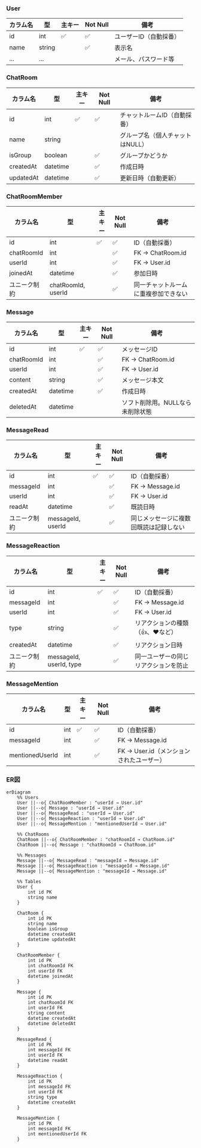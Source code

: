 ### User

| カラム名 | 型     | 主キー | Not Null | 備考                   |
| -------- | ------ | ------ | -------- | ---------------------- |
| id       | int    | ✅     | ✅       | ユーザーID（自動採番） |
| name     | string |        | ✅       | 表示名                 |
| ...      | ...    |        |          | メール、パスワード等   |

### ChatRoom

| カラム名  | 型       | 主キー | Not Null | 備考                             |
| --------- | -------- | ------ | -------- | -------------------------------- |
| id        | int      | ✅     | ✅       | チャットルームID（自動採番）     |
| name      | string   |        |          | グループ名（個人チャットはNULL） |
| isGroup   | boolean  |        | ✅       | グループかどうか                 |
| createdAt | datetime |        | ✅       | 作成日時                         |
| updatedAt | datetime |        | ✅       | 更新日時（自動更新）             |

### ChatRoomMember

| カラム名     | 型                 | 主キー | Not Null | 備考                                 |
| ------------ | ------------------ | ------ | -------- | ------------------------------------ |
| id           | int                | ✅     | ✅       | ID（自動採番）                       |
| chatRoomId   | int                |        | ✅       | FK → ChatRoom.id                     |
| userId       | int                |        | ✅       | FK → User.id                         |
| joinedAt     | datetime           |        | ✅       | 参加日時                             |
| ユニーク制約 | chatRoomId, userId |        | ✅       | 同一チャットルームに重複参加できない |

### Message

| カラム名   | 型       | 主キー | Not Null | 備考                             |
| ---------- | -------- | ------ | -------- | -------------------------------- |
| id         | int      | ✅     | ✅       | メッセージID                     |
| chatRoomId | int      |        | ✅       | FK → ChatRoom.id                 |
| userId     | int      |        | ✅       | FK → User.id                     |
| content    | string   |        | ✅       | メッセージ本文                   |
| createdAt  | datetime |        | ✅       | 作成日時                         |
| deletedAt  | datetime |        |          | ソフト削除用。NULLなら未削除状態 |

### MessageRead

| カラム名     | 型                | 主キー | Not Null | 備考                                   |
| ------------ | ----------------- | ------ | -------- | -------------------------------------- |
| id           | int               | ✅     | ✅       | ID（自動採番）                         |
| messageId    | int               |        | ✅       | FK → Message.id                        |
| userId       | int               |        | ✅       | FK → User.id                           |
| readAt       | datetime          |        | ✅       | 既読日時                               |
| ユニーク制約 | messageId, userId |        | ✅       | 同じメッセージに複数回既読は記録しない |

### MessageReaction

| カラム名     | 型                      | 主キー | Not Null | 備考                                 |
| ------------ | ----------------------- | ------ | -------- | ------------------------------------ |
| id           | int                     | ✅     | ✅       | ID（自動採番）                       |
| messageId    | int                     |        | ✅       | FK → Message.id                      |
| userId       | int                     |        | ✅       | FK → User.id                         |
| type         | string                  |        | ✅       | リアクションの種類（👍、❤️など）     |
| createdAt    | datetime                |        | ✅       | リアクション日時                     |
| ユニーク制約 | messageId, userId, type |        | ✅       | 同一ユーザーの同じリアクションを防止 |

### MessageMention

| カラム名        | 型  | 主キー | Not Null | 備考                                     |
| --------------- | --- | ------ | -------- | ---------------------------------------- |
| id              | int | ✅     | ✅       | ID（自動採番）                           |
| messageId       | int |        | ✅       | FK → Message.id                          |
| mentionedUserId | int |        | ✅       | FK → User.id（メンションされたユーザー） |

### ER図

```mermaid
erDiagram
    %% Users
    User ||--o{ ChatRoomMember : "userId → User.id"
    User ||--o{ Message : "userId → User.id"
    User ||--o{ MessageRead : "userId → User.id"
    User ||--o{ MessageReaction : "userId → User.id"
    User ||--o{ MessageMention : "mentionedUserId → User.id"

    %% ChatRooms
    ChatRoom ||--o{ ChatRoomMember : "chatRoomId → ChatRoom.id"
    ChatRoom ||--o{ Message : "chatRoomId → ChatRoom.id"

    %% Messages
    Message ||--o{ MessageRead : "messageId → Message.id"
    Message ||--o{ MessageReaction : "messageId → Message.id"
    Message ||--o{ MessageMention : "messageId → Message.id"

    %% Tables
    User {
        int id PK
        string name
    }

    ChatRoom {
        int id PK
        string name
        boolean isGroup
        datetime createdAt
        datetime updatedAt
    }

    ChatRoomMember {
        int id PK
        int chatRoomId FK
        int userId FK
        datetime joinedAt
    }

    Message {
        int id PK
        int chatRoomId FK
        int userId FK
        string content
        datetime createdAt
        datetime deletedAt
    }

    MessageRead {
        int id PK
        int messageId FK
        int userId FK
        datetime readAt
    }

    MessageReaction {
        int id PK
        int messageId FK
        int userId FK
        string type
        datetime createdAt
    }

    MessageMention {
        int id PK
        int messageId FK
        int mentionedUserId FK
    }
```
